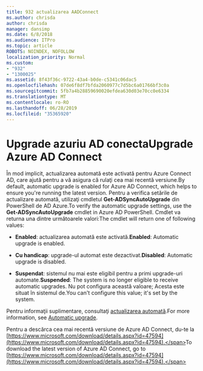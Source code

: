 ```yaml
---
title: 932 actualizarea AADConnect
ms.author: chrisda
author: chrisda
manager: dansimp
ms.date: 6/8/2018
ms.audience: ITPro
ms.topic: article
ROBOTS: NOINDEX, NOFOLLOW
localization_priority: Normal
ms.custom:
- "932"
- "1300025"
ms.assetid: 8f43f36c-9722-43a4-b0de-c5341c06dac5
ms.openlocfilehash: 07de6f8df7bfda2060977c7d5bc6a01766bf3c0a
ms.sourcegitcommit: 5fb7a4b28859690020efdea630d03e70cc0e6334
ms.translationtype: MT
ms.contentlocale: ro-RO
ms.lasthandoff: 06/28/2019
ms.locfileid: "35365920"
---
```

# <a name="upgrade-azure-ad-connect"></a><span data-ttu-id="8ae0f-102">Upgrade azuriu AD conecta</span><span class="sxs-lookup"><span data-stu-id="8ae0f-102">Upgrade Azure AD Connect</span></span>

<span data-ttu-id="8ae0f-103">În mod implicit, actualizarea automată este activată pentru Azure Connect AD, care ajută pentru a vă asigura că rulaţi cea mai recentă versiune.</span><span class="sxs-lookup"><span data-stu-id="8ae0f-103">By default, automatic upgrade is enabled for Azure AD Connect, which helps to ensure you're running the latest version.</span></span> <span data-ttu-id="8ae0f-104">Pentru a verifica setările de actualizare automată, utilizaţi cmdletul **Get-ADSyncAutoUpgrade** din PowerShell de AD Azure.</span><span class="sxs-lookup"><span data-stu-id="8ae0f-104">To verify the automatic upgrade settings, use the **Get-ADSyncAutoUpgrade** cmdlet in Azure AD PowerShell.</span></span> <span data-ttu-id="8ae0f-105">Cmdlet va returna una dintre următoarele valori:</span><span class="sxs-lookup"><span data-stu-id="8ae0f-105">The cmdlet will return one of following values:</span></span>

- <span data-ttu-id="8ae0f-106">**Enabled**: actualizarea automată este activată.</span><span class="sxs-lookup"><span data-stu-id="8ae0f-106">**Enabled**: Automatic upgrade is enabled.</span></span>

- <span data-ttu-id="8ae0f-107">**Cu handicap**: upgrade-ul automat este dezactivat.</span><span class="sxs-lookup"><span data-stu-id="8ae0f-107">**Disabled**: Automatic upgrade is disabled.</span></span>

- <span data-ttu-id="8ae0f-108">**Suspendat**: sistemul nu mai este eligibil pentru a primi upgrade-uri automate.</span><span class="sxs-lookup"><span data-stu-id="8ae0f-108">**Suspended**: The system is no longer eligible to receive automatic upgrades.</span></span> <span data-ttu-id="8ae0f-109">Nu pot configura această valoare; Acesta este situat în sistemul de.</span><span class="sxs-lookup"><span data-stu-id="8ae0f-109">You can't configure this value; it's set by the system.</span></span>

<span data-ttu-id="8ae0f-110">Pentru informaţii suplimentare, consultaţi [actualizarea automată](https://docs.microsoft.com/azure/active-directory/connect/active-directory-aadconnect-feature-automatic-upgrade).</span><span class="sxs-lookup"><span data-stu-id="8ae0f-110">For more information, see [Automatic upgrade](https://docs.microsoft.com/azure/active-directory/connect/active-directory-aadconnect-feature-automatic-upgrade).</span></span>

<span data-ttu-id="8ae0f-111">Pentru a descărca cea mai recentă versiune de Azure AD Connect, du-te la [https://www.microsoft.com/download/details.aspx?id=47594](https://www.microsoft.com/download/details.aspx?id=47594).</span><span class="sxs-lookup"><span data-stu-id="8ae0f-111">To download the latest version of Azure AD Connect, go to [https://www.microsoft.com/download/details.aspx?id=47594](https://www.microsoft.com/download/details.aspx?id=47594).</span></span>
